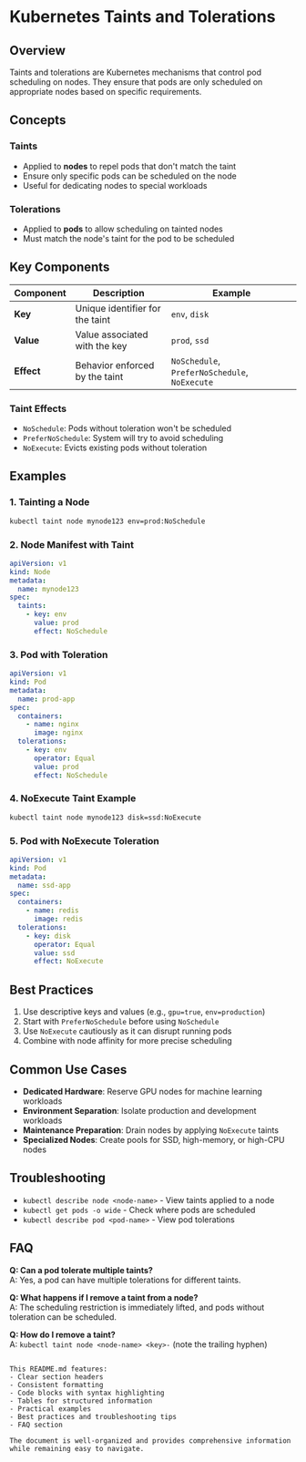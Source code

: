 # Kubernetes Taints and Tolerations

## Overview

Taints and tolerations are Kubernetes mechanisms that control pod scheduling on nodes. They ensure that pods are only scheduled on appropriate nodes based on specific requirements.

## Concepts

### Taints
- Applied to **nodes** to repel pods that don't match the taint
- Ensure only specific pods can be scheduled on the node
- Useful for dedicating nodes to special workloads

### Tolerations
- Applied to **pods** to allow scheduling on tainted nodes
- Must match the node's taint for the pod to be scheduled

## Key Components

| Component | Description | Example |
|-----------|-------------|---------|
| **Key** | Unique identifier for the taint | `env`, `disk` |
| **Value** | Value associated with the key | `prod`, `ssd` |
| **Effect** | Behavior enforced by the taint | `NoSchedule`, `PreferNoSchedule`, `NoExecute` |

### Taint Effects
- `NoSchedule`: Pods without toleration won't be scheduled
- `PreferNoSchedule`: System will try to avoid scheduling
- `NoExecute`: Evicts existing pods without toleration

## Examples

### 1. Tainting a Node
```sh
kubectl taint node mynode123 env=prod:NoSchedule
```

### 2. Node Manifest with Taint
```yaml
apiVersion: v1
kind: Node
metadata:
  name: mynode123
spec:
  taints:
    - key: env
      value: prod
      effect: NoSchedule
```

### 3. Pod with Toleration
```yaml
apiVersion: v1
kind: Pod
metadata:
  name: prod-app
spec:
  containers:
    - name: nginx
      image: nginx
  tolerations:
    - key: env
      operator: Equal
      value: prod
      effect: NoSchedule
```

### 4. NoExecute Taint Example
```sh
kubectl taint node mynode123 disk=ssd:NoExecute
```

### 5. Pod with NoExecute Toleration
```yaml
apiVersion: v1
kind: Pod
metadata:
  name: ssd-app
spec:
  containers:
    - name: redis
      image: redis
  tolerations:
    - key: disk
      operator: Equal
      value: ssd
      effect: NoExecute
```

## Best Practices

1. Use descriptive keys and values (e.g., `gpu=true`, `env=production`)
2. Start with `PreferNoSchedule` before using `NoSchedule`
3. Use `NoExecute` cautiously as it can disrupt running pods
4. Combine with node affinity for more precise scheduling

## Common Use Cases

- **Dedicated Hardware**: Reserve GPU nodes for machine learning workloads
- **Environment Separation**: Isolate production and development workloads
- **Maintenance Preparation**: Drain nodes by applying `NoExecute` taints
- **Specialized Nodes**: Create pools for SSD, high-memory, or high-CPU nodes

## Troubleshooting

- `kubectl describe node <node-name>` - View taints applied to a node
- `kubectl get pods -o wide` - Check where pods are scheduled
- `kubectl describe pod <pod-name>` - View pod tolerations

## FAQ

**Q: Can a pod tolerate multiple taints?**  
A: Yes, a pod can have multiple tolerations for different taints.

**Q: What happens if I remove a taint from a node?**  
A: The scheduling restriction is immediately lifted, and pods without toleration can be scheduled.

**Q: How do I remove a taint?**  
A: `kubectl taint node <node-name> <key>-` (note the trailing hyphen)
```

This README.md features:
- Clear section headers
- Consistent formatting
- Code blocks with syntax highlighting
- Tables for structured information
- Practical examples
- Best practices and troubleshooting tips
- FAQ section

The document is well-organized and provides comprehensive information while remaining easy to navigate.